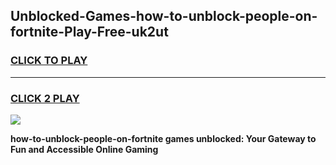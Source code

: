 
## Unblocked-Games-how-to-unblock-people-on-fortnite-Play-Free-uk2ut
<h3>
<a href="https://premium76.site?title=how-to-unblock-people-on-fortnite&ref=12A">CLICK TO PLAY</a></h3>
<hr>

<h3>
<a href="https://premium76.site?title=how-to-unblock-people-on-fortnite&ref=12A">CLICK 2 PLAY</a>
  
</h3>

<a href="https://premium76.site?title=how-to-unblock-people-on-fortnite&ref=12A"><img src="https://clearcache.store/games.png"></a>


**how-to-unblock-people-on-fortnite games unblocked: Your Gateway to Fun and Accessible Online Gaming**
